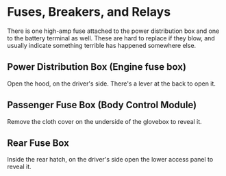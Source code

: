 # Fuses, Breakers, and Relays

There is one high-amp fuse attached to the power distribution box and one to the battery terminal as well. These are hard to replace if they blow, and usually indicate something terrible has happened somewhere else.

## Power Distribution Box (Engine fuse box)

Open the hood, on the driver's  side. There's a lever at the back to open it.

## Passenger Fuse Box (Body Control Module)

Remove the cloth cover on the underside of the glovebox to reveal it.

## Rear Fuse Box

Inside the rear hatch, on the driver's side open the lower access panel to reveal it.
